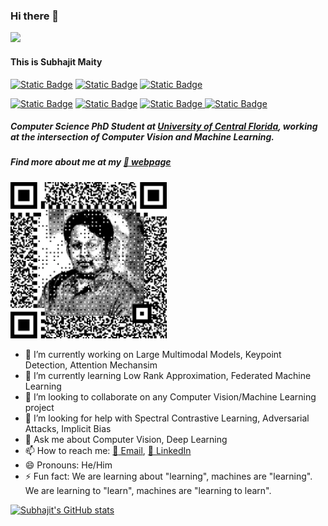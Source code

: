 ### Hi there 👋

![](https://komarev.com/ghpvc/?username=MaitySubhajit&color=brightgreen&style=plastic)

#### This is Subhajit Maity

[![Static Badge](https://img.shields.io/badge/maitysubhajit.github.io-222222?style=plastic&logo=githubpages)](https://maitysubhajit.github.io/) [![Static Badge](https://img.shields.io/badge/smaity.jgec18%40gmail.com-white?style=plastic&logo=gmail)](mailto:smaity.jgec18@gmail.com) [![Static Badge](https://img.shields.io/badge/subhajit1996maity-0A66C2?style=plastic&logo=linkedin)](https://www.linkedin.com/in/subhajit1996maity/)

[![Static Badge](https://img.shields.io/badge/MaitySubhajit-181717?style=plastic&logo=github)](https://github.com/MaitySubhajit) [![Static Badge](https://img.shields.io/badge/Subhajit%20Maity-white?style=plastic&logo=googlescholar)](https://scholar.google.com/citations?user=txZgrn4AAAAJ) [![Static Badge](https://img.shields.io/badge/228%2F8254-004F9F?style=plastic&logo=dblp)
](https://dblp.org/pid/228/8254.html) [![Static Badge](https://img.shields.io/badge/0000--0002--0735--8406-white?style=plastic&logo=orcid)](https://orcid.org/0000-0002-0735-8406)
##### Computer Science PhD Student at [University of Central Florida](https://www.ucf.edu), working at the intersection of Computer Vision and Machine Learning.

##### Find more about me at my [:link: webpage](https://subhajitmaity.me/)

<img src="qr.png" width="250" height="250">

<!-- ![Webpage](qr.png) -->
<!--
**MaitySubhajit/MaitySubhajit** is a ✨ _special_ ✨ repository because its `README.md` (this file) appears on your GitHub profile.

Here are some ideas to get you started:
-->

- 🔭 I’m currently working on Large Multimodal Models, Keypoint Detection, Attention Mechansim
- 🌱 I’m currently learning Low Rank Approximation, Federated Machine Learning
- 👯 I’m looking to collaborate on any Computer Vision/Machine Learning project
- 🤔 I’m looking for help with Spectral Contrastive Learning, Adversarial Attacks, Implicit Bias
- 💬 Ask me about Computer Vision, Deep Learning
- 📫 How to reach me: [:email: Email](mailto:Subhajit@ucf.edu), [:bookmark_tabs: LinkedIn](https://www.linkedin.com/in/subhajit1996maity/)
- 😄 Pronouns: He/Him
- ⚡ Fun fact: We are learning about "learning", machines are "learning". We are learning to "learn", machines are "learning to learn".
<!-- - ⚡ Fun fact: Every fact is fun when it's related to learning! -->

[![Subhajit's GitHub stats](https://github-readme-stats.vercel.app/api?username=MaitySubhajit&show_icons=true&theme=transparent&hide=prs,issues,contribs&rank_icon=github)](https://github.com/MaitySubhajit)

<!-- ![Top Langs](https://github-readme-stats.vercel.app/api/top-langs/?username=MaitySubhajit&layout=compact) -->
